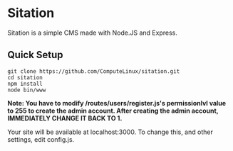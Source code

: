 Sitation
========
Sitation is a simple CMS made with Node.JS and Express.

Quick Setup
-----------
    git clone https://github.com/ComputeLinux/sitation.git
    cd sitation
    npm install
    node bin/www

**Note: You have to modify /routes/users/register.js's permissionlvl value to 255 to create the admin account. After creating the admin account, IMMEDIATELY CHANGE IT BACK TO 1.**

Your site will be available at localhost:3000. To change this, and other settings, edit config.js.
